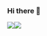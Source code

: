 ### Hi there 👋

<img src="https://github-readme-stats.vercel.app/api?username=ehgmlKim&layout=compact"><img src="https://github-readme-stats-sigma-five.vercel.app/api/top-langs/?username=ehgmlKim&layout=compact">

<!--
**ehgmlKim/ehgmlKim** is a ✨ _special_ ✨ repository because its `README.md` (this file) appears on your GitHub profile.

Here are some ideas to get you started:

- 🔭 I’m currently working on ...
- 🌱 I’m currently learning ...
- 👯 I’m looking to collaborate on ...
- 🤔 I’m looking for help with ...
- 💬 Ask me about ...
- 📫 How to reach me: ...
- 😄 Pronouns: ...
- ⚡ Fun fact: ...
-->

